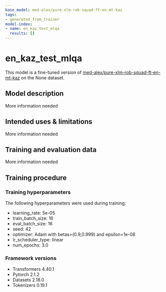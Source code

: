```yaml
---
base_model: med-alex/pure-xlm-rob-squad-ft-en-mt-kaz
tags:
- generated_from_trainer
model-index:
- name: en_kaz_test_mlqa
  results: []
---
```


<!-- This model card has been generated automatically according to the information the Trainer had access to. You
should probably proofread and complete it, then remove this comment. -->

# en_kaz_test_mlqa

This model is a fine-tuned version of [med-alex/pure-xlm-rob-squad-ft-en-mt-kaz](https://huggingface.co/med-alex/pure-xlm-rob-squad-ft-en-mt-kaz) on the None dataset.

## Model description

More information needed

## Intended uses & limitations

More information needed

## Training and evaluation data

More information needed

## Training procedure

### Training hyperparameters

The following hyperparameters were used during training:
- learning_rate: 5e-05
- train_batch_size: 16
- eval_batch_size: 16
- seed: 42
- optimizer: Adam with betas=(0.9,0.999) and epsilon=1e-08
- lr_scheduler_type: linear
- num_epochs: 3.0

### Framework versions

- Transformers 4.40.1
- Pytorch 2.1.2
- Datasets 2.18.0
- Tokenizers 0.19.1
